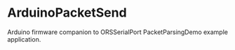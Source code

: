 # ArduinoPacketSend
Arduino firmware companion to ORSSerialPort PacketParsingDemo example application.

